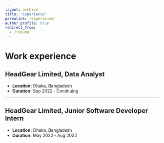 ```yaml
---
layout: archive
title: "Experience"
permalink: /experience/
author_profile: true
redirect_from:
  - /resume
---
```

Work experience
======
## HeadGear Limited, Data Analyst
- **Location:** Dhaka, Bangladesh
- **Duration:** Sep 2022 ‑ Continuing


---

## HeadGear Limited, Junior Software Developer Intern
- **Location:** Dhaka, Bangladesh
- **Duration:** May 2022 ‑ Aug 2022
